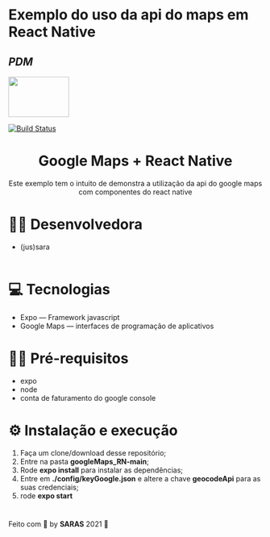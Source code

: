 # Exemplo do uso da api do maps em React Native


## _PDM_ 

<img src="https://miro.medium.com/max/2000/1*QDQvlCg420lzRElCK4AYhw.png" width="120" height="80" style="text-align: center;"/>


[![Build Status](https://travis-ci.org/joemccann/dillinger.svg?branch=master)](https://travis-ci.org/joemccann/dillinger)

<h1 align="center">Google Maps + React Native</h1>

<p align="center">Este exemplo tem o intuito de demonstra a utilização da api do google maps com componentes do react native</p>

# 👩‍💻 Desenvolvedora

* (jus)sara
<br/><br/>

# 💻 Tecnologias

* Expo — Framework javascript
* Google Maps — interfaces de programação de aplicativos

# ✋🏻  Pré-requisitos

* expo
* node
* conta de faturamento do google console

# ⚙️ Instalação e execução 

1. Faça um clone/download desse repositório;
2. Entre na pasta **googleMaps_RN-main**;
3. Rode **expo install** para instalar as dependências;
4. Entre em **./config/keyGoogle.json** e altere a chave **geocodeApi** para as suas credenciais;
5. rode **expo start**

#

Feito com 💖 by **SARAS** 2021 👋

